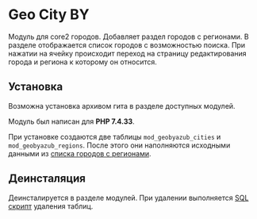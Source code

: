 # Geo City BY
Модуль для core2 городов. Добавляет раздел городов с регионами. В разделе отображается список городов с возможностью поиска. При нажатии на ячейку происходит переход на страницу редактирования города и региона к которому он относится.

Установка
------------
Возможна установка архивом гита в разделе доступных модулей.

Модуль был написан для **PHP 7.4.33**.

При установке создаются две таблицы ``mod_geobyazub_cities`` и ``mod_geobyazub_regions``. После этого они наполняются исходными данными из 
<a href="https://github.com/andrewzubets/bh-geocityby/blob/master/data/cities.json">списка городов с регионами</a>.

Деинсталяция
------------
Деинсталируется в разделе модулей. При удалении выполняется <a href="https://github.com/andrewzubets/bh-geocityby/blob/master/install/v1.0/uninstall.sql">SQL скрипт</a> удаления таблиц.
